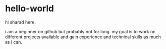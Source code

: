 # hello-world
hi sharad here.

i am a beginner on github but probably not for long.
my goal is to work on different projects available and gain experience and technical skills as much as i can. 
